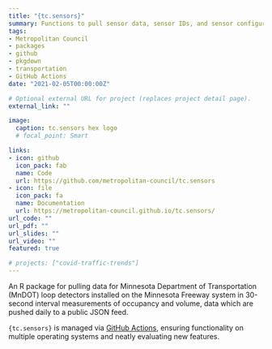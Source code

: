 ```yaml
---
title: "{tc.sensors}"
summary: Functions to pull sensor data, sensor IDs, and sensor configuration for MnDOT metro district
tags:
- Metropolitan Council
- packages
- github
- pkgdown
- transportation
- GitHub Actions
date: "2021-02-05T00:00:00Z"

# Optional external URL for project (replaces project detail page).
external_link: ""

image:
  caption: tc.sensors hex logo
  # focal_point: Smart

links:
- icon: github
  icon_pack: fab
  name: Code
  url: https://github.com/metropolitan-council/tc.sensors
- icon: file
  icon_pack: fa
  name: Documentation
  url: https://metropolitan-council.github.io/tc.sensors/
url_code: ""
url_pdf: ""
url_slides: ""
url_video: ""
featured: true

# projects: ["covid-traffic-trends"]
---
```



An R package for pulling data for Minnesota Department of Transportation (MnDOT) loop detectors installed on the Minnesota Freeway system in 30-second interval measurements of occupancy and volume, data which are pushed daily to a public JSON feed. 

`{tc.sensors}` is managed via [GitHub Actions](https://github.com/features/actions), ensuring functionality on multiple operating systems and neatly evaluating new features.  




